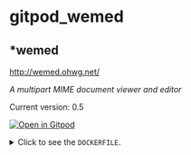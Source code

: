 # gitpod_wemed

## *wemed

http://wemed.ohwg.net/

_A multipart MIME document viewer and editor_

Current version: 0.5


[![Open in Gitpod](https://gitpod.io/button/open-in-gitpod.svg)](https://gitpod.io/#https://github.com/op07n/gitpod_wemed)

<details>
<summary>
    Click to see the <code>DOCKERFILE</code>.
</summary>
<p>

```DOCKERFILE

FROM gitpod/workspace-full-vnc:latest

USER root

RUN  apt-get update \
  && apt-get install -y matchbox twm \
  && apt-get install -y libgtk-3-dev libgmime-2.6-dev libwebkit2gtk-4.0-dev gtksourceview-3.0\
  && cd /home/gitpod \
  && git clone https://github.com/ohwgiles/wemed.git  \
  && cd wemed  \
  && cmake -DCMAKE_BUILD_TYPE=Release . \
  && make \
  && make install \
  && apt-get clean && rm -rf /var/cache/apt/* && rm -rf /var/lib/apt/lists/* && rm -rf /tmp/*
  
```

</p>
</details>

